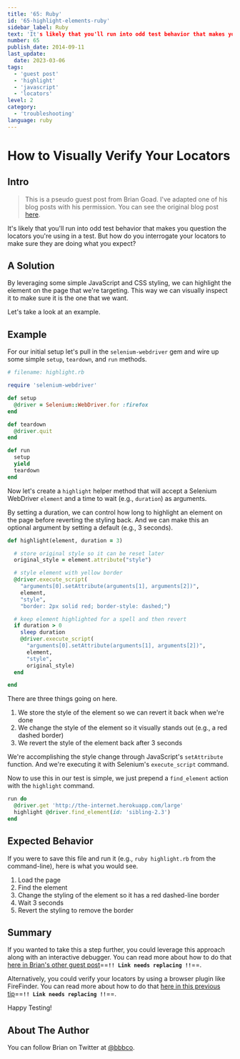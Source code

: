 ```yaml
---
title: '65: Ruby'
id: '65-highlight-elements-ruby'
sidebar_label: Ruby 
text: 'It's likely that you'll run into odd test behavior that makes you question the locators you're using in a test. But how do you interrogate your locators to make sure they are doing what you expect?'
number: 65
publish_date: 2014-09-11
last_update:
  date: 2023-03-06
tags:
  - 'guest post'
  - 'highlight'
  - 'javascript'
  - 'locators'
level: 2
category:
  - 'troubleshooting'
language: ruby
---
```


# How to Visually Verify Your Locators

## Intro

>This is a pseudo guest post from Brian Goad. I've adapted one of his blog posts with his permission. You can see the original blog post [here](http://swdandruby.wordpress.com/2013/07/19/did-i-select-the-right-element/).

It's likely that you'll run into odd test behavior that makes you question the locators you're using in a test. But how do you interrogate your locators to make sure they are doing what you expect?

## A Solution

By leveraging some simple JavaScript and CSS styling, we can highlight the element on the page that we're targeting. This way we can visually inspect it to make sure it is the one that we want.

Let's take a look at an example.

## Example

For our initial setup let's pull in the `selenium-webdriver` gem and wire up some simple `setup`, `teardown`, and `run` methods.

```ruby
# filename: highlight.rb

require 'selenium-webdriver'

def setup
  @driver = Selenium::WebDriver.for :firefox
end

def teardown
  @driver.quit
end

def run
  setup
  yield
  teardown
end
```

Now let's create a `highlight` helper method that will accept a Selenium WebDriver `element` and a time to wait (e.g., `duration`) as arguments.

By setting a duration, we can control how long to highlight an element on the page before reverting the styling back. And we can make this an optional argument by setting a default (e.g., 3 seconds).

```ruby
def highlight(element, duration = 3)

  # store original style so it can be reset later
  original_style = element.attribute("style")

  # style element with yellow border
  @driver.execute_script(
    "arguments[0].setAttribute(arguments[1], arguments[2])",
    element,
    "style",
    "border: 2px solid red; border-style: dashed;")

  # keep element highlighted for a spell and then revert
  if duration > 0
    sleep duration
    @driver.execute_script(
      "arguments[0].setAttribute(arguments[1], arguments[2])",
      element,
      "style",
      original_style)
  end

end
```

There are three things going on here.

1. We store the style of the element so we can revert it back when we're done
2. We change the style of the element so it visually stands out (e.g., a red dashed border)
3. We revert the style of the element back after 3 seconds

We're accomplishing the style change through JavaScript's `setAttribute` function. And we're executing it with Selenium's `execute_script` command.

Now to use this in our test is simple, we just prepend a `find_element` action with the `highlight` command.

```ruby
run do
  @driver.get 'http://the-internet.herokuapp.com/large'
  highlight @driver.find_element(id: 'sibling-2.3')
end
```


## Expected Behavior

If you were to save this file and run it (e.g., `ruby highlight.rb` from the command-line), here is what you would see.

1. Load the page
2. Find the element
3. Change the styling of the element so it has a red dashed-line border
4. Wait 3 seconds
5. Revert the styling to remove the border

## Summary

If you wanted to take this a step further, you could leverage this approach along with an interactive debugger. You can read more about how to do that [here in Brian's other guest post](http://elementalselenium.com/tips/14-interactive-prompts-revisited)==**`!! Link needs replacing !!`**==.

Alternatively, you could verify your locators by using a browser plugin like FireFinder. You can read more about how to do that [here in this previous tip](http://elementalselenium.com/tips/verifying-locators)==**`!! Link needs replacing !!`**==.

Happy Testing!

## About The Author

You can follow Brian on Twitter at [@bbbco](https://twitter.com/bbbco).
